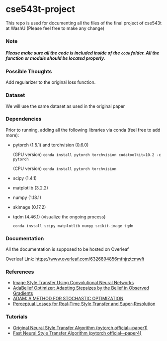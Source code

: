 # cse543t-project
This repo is used for documenting all the files of the final project of cse543t at WashU
(Please feel free to make any change)

### Note
##### Please make sure all the code is included inside of the `code` folder. All the function or module should be located properly.

### Possible Thoughts
Add regularizer to the original loss function.



### Dataset
We will use the same dataset as used in the original paper

### Dependencies
Prior to running, adding all the following libraries via conda (feel free to add more):

* pytorch (1.5.1) and torchvision (0.6.0) 

  (GPU version) 
  ```conda install pytorch torchvision cudatoolkit=10.2 -c pytorch```
  
  (CPU version) 
  ```conda install pytorch torchvision```
  
* scipy (1.4.1)
* matplotlib (3.2.2)
* numpy (1.18.1)
* skimage (0.17.2)
* tqdm (4.46.1) (visualize the ongoing process)

  ```conda install scipy matplotlib numpy scikit-image tqdm```

### Documentation
All the documentation is supposed to be hosted on Overleaf

Overleaf Link: https://www.overleaf.com/6326894856mfnjrztcmwft

### References
- [Image Style Transfer Using Convolutional Neural Networks](https://openaccess.thecvf.com/content_cvpr_2016/papers/Gatys_Image_Style_Transfer_CVPR_2016_paper.pdf)
- [AdaBelief Optimizer: Adapting Stepsizes by the Belief in Observed Gradients](https://arxiv.org/pdf/2010.07468.pdf)
- [ADAM: A METHOD FOR STOCHASTIC OPTIMIZATION](https://arxiv.org/pdf/1412.6980.pdf)
- [Perceptual Losses for Real-Time Style Transfer and Super-Resolution](https://arxiv.org/pdf/1603.08155.pdf)

### Tutorials
- [Original Neural Style Transfer Algorithm (pytorch official--paper1)](https://pytorch.org/tutorials/advanced/neural_style_tutorial.html)
- [Fast Neural Style Transfer Algorithm (pytorch official--paper4)](https://github.com/pytorch/examples/tree/master/fast_neural_style)

